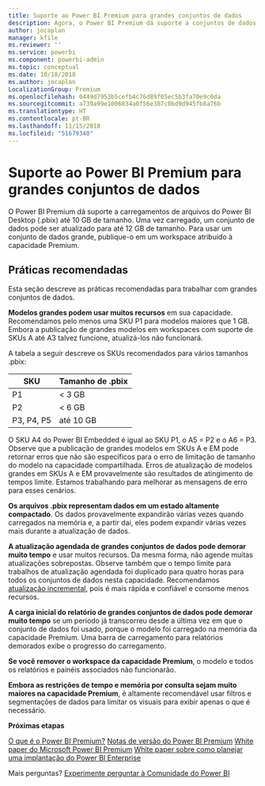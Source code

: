 ```yaml
---
title: Suporte ao Power BI Premium para grandes conjuntos de dados
description: Agora, o Power BI Premium dá suporte a conjuntos de dados de até 10 GB.
author: jocaplan
manager: kfile
ms.reviewer: ''
ms.service: powerbi
ms.component: powerbi-admin
ms.topic: conceptual
ms.date: 10/18/2018
ms.author: jocaplan
LocalizationGroup: Premium
ms.openlocfilehash: 0449d7953b5cefb4c76d89f05ec5b3fa70e9c0da
ms.sourcegitcommit: a739a99e1006834a0f56e387c0bd9d945fb8a76b
ms.translationtype: HT
ms.contentlocale: pt-BR
ms.lasthandoff: 11/15/2018
ms.locfileid: "51679340"
---
```

# <a name="power-bi-premium-support-for-large-datasets"></a>Suporte ao Power BI Premium para grandes conjuntos de dados

O Power BI Premium dá suporte a carregamentos de arquivos do Power BI Desktop (.pbix) até 10 GB de tamanho. Uma vez carregado, um conjunto de dados pode ser atualizado para até 12 GB de tamanho. Para usar um conjunto de dados grande, publique-o em um workspace atribuído à capacidade Premium.
 
## <a name="best-practices"></a>Práticas recomendadas

Esta seção descreve as práticas recomendadas para trabalhar com grandes conjuntos de dados.

**Modelos grandes podem usar muitos recursos** em sua capacidade. Recomendamos pelo menos uma SKU P1 para modelos maiores que 1 GB. Embora a publicação de grandes modelos em workspaces com suporte de SKUs A até A3 talvez funcione, atualizá-los não funcionará.

A tabela a seguir descreve os SKUs recomendados para vários tamanhos .pbix:

   |SKU  |Tamanho de .pbix   |
   |---------|---------|
   |P1    | < 3 GB        |
   |P2    | < 6 GB        |
   |P3, P4, P5    | até 10 GB   |

O SKU A4 do Power BI Embedded é igual ao SKU P1, o A5 = P2 e o A6 = P3. Observe que a publicação de grandes modelos em SKUs A e EM pode retornar erros que não são específicos para o erro de limitação de tamanho do modelo na capacidade compartilhada. Erros de atualização de modelos grandes em SKUs A e EM provavelmente são resultados de atingimento de tempos limite. Estamos trabalhando para melhorar as mensagens de erro para esses cenários.

**Os arquivos .pbix representam dados em um estado altamente compactado**. Os dados provavelmente expandirão várias vezes quando carregados na memória e, a partir daí, eles podem expandir várias vezes mais durante a atualização de dados.

**A atualização agendada de grandes conjuntos de dados pode demorar muito tempo** e usar muitos recursos. Da mesma forma, não agende muitas atualizações sobrepostas. Observe também que o tempo limite para trabalhos de atualização agendada foi duplicado para quatro horas para todos os conjuntos de dados nesta capacidade. Recomendamos [atualização incremental](service-premium-incremental-refresh.md), pois é mais rápida e confiável e consome menos recursos.

**A carga inicial do relatório de grandes conjuntos de dados pode demorar muito tempo** se um período já transcorreu desde a última vez em que o conjunto de dados foi usado, porque o modelo foi carregado na memória da capacidade Premium. Uma barra de carregamento para relatórios demorados exibe o progresso do carregamento.

**Se você remover o workspace da capacidade Premium**, o modelo e todos os relatórios e painéis associados não funcionarão.

**Embora as restrições de tempo e memória por consulta sejam muito maiores na capacidade Premium**, é altamente recomendável usar filtros e segmentações de dados para limitar os visuais para exibir apenas o que é necessário.

**Próximas etapas**

[O que é o Power BI Premium?](service-premium.md)
[Notas de versão do Power BI Premium](service-premium-release-notes.md)
[White paper do Microsoft Power BI Premium](https://aka.ms/pbipremiumwhitepaper)
[White paper sobre como planejar uma implantação do Power BI Enterprise](https://aka.ms/pbienterprisedeploy)

Mais perguntas? [Experimente perguntar à Comunidade do Power BI](https://community.powerbi.com/)
